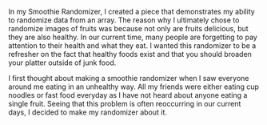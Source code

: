
  In my Smoothie Randomizer, I created a piece that demonstrates my ability to randomize data from an array. The reason why I ultimately chose to randomize images of fruits was because not only are fruits delicious, but they are also healthy. In our current time, many people are forgetting to pay attention to their health and what they eat. I wanted this randomizer to be a refresher on the fact that healthy foods exist and that you should broaden your platter outside of junk food.
  
  I first thought about making a smoothie randomizer when I saw everyone around me eating in an unhealthy way. All my friends were either eating cup noodles or fast food everyday as I have not heard about anyone eating a single fruit. Seeing that this problem is often reoccurring in our current days, I decided to make my randomizer about it.
